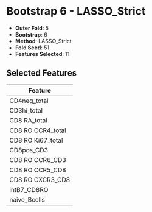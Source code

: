 # Bootstrap 6 - LASSO_Strict

- **Outer Fold**: 5
- **Bootstrap**: 6
- **Method**: LASSO_Strict
- **Fold Seed**: 51
- **Features Selected**: 11

## Selected Features

| Feature |
|---------|
| CD4neg_total |
| CD3hi_total |
| CD8 RA_total |
| CD8 RO CCR4_total |
| CD8 RO Ki67_total |
| CD8pos_CD3 |
| CD8 RO CCR6_CD3 |
| CD8 RO CCR5_CD8 |
| CD8 RO CXCR3_CD8 |
| intB7_CD8RO |
| naive_Bcells |
